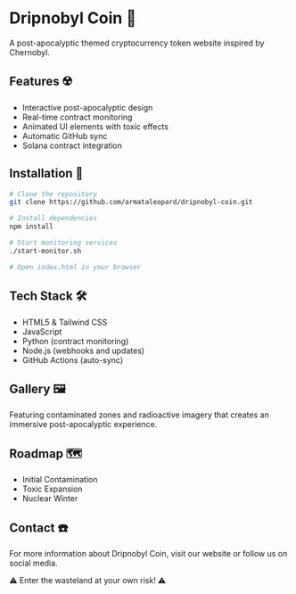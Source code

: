 # Dripnobyl Coin 🌟

A post-apocalyptic themed cryptocurrency token website inspired by Chernobyl.

## Features ☢️

- Interactive post-apocalyptic design
- Real-time contract monitoring
- Animated UI elements with toxic effects
- Automatic GitHub sync
- Solana contract integration

## Installation 🔧

```bash
# Clone the repository
git clone https://github.com/armataleopard/dripnobyl-coin.git

# Install dependencies
npm install

# Start monitoring services
./start-monitor.sh

# Open index.html in your browser
```

## Tech Stack 🛠️

- HTML5 & Tailwind CSS
- JavaScript
- Python (contract monitoring)
- Node.js (webhooks and updates)
- GitHub Actions (auto-sync)

## Gallery 🖼️

Featuring contaminated zones and radioactive imagery that creates an immersive post-apocalyptic experience.

## Roadmap 🗺️

- Initial Contamination
- Toxic Expansion
- Nuclear Winter

## Contact ☎️

For more information about Dripnobyl Coin, visit our website or follow us on social media.

⚠️ Enter the wasteland at your own risk! ⚠️
